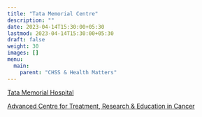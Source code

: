 ```yaml
---
title: "Tata Memorial Centre"
description: ""
date: 2023-04-14T15:30:00+05:30
lastmod: 2023-04-14T15:30:00+05:30
draft: false
weight: 30
images: []
menu:
  main:
    parent: "CHSS & Health Matters"
---
```


[Tata Memorial Hospital](https://tmc.gov.in/tmh/index.php/en/)

[Advanced Centre for Treatment, Research & Education in Cancer](https://actrec.gov.in/)
